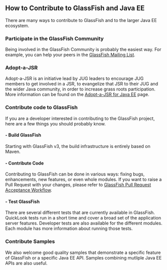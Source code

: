 ## How to Contribute to GlassFish and Java EE

There are many ways to contribute to GlassFish and to the larger Java EE ecosystem.

### Participate in the GlassFish Community

Being involved in the GlassFish Community is probably the easiest way. For example, you can help your peers in the [GlassFish Mailing List](https://javaee.groups.io/g/glassfish).

### Adopt-a-JSR

Adopt-a-JSR is an initiative lead by JUG leaders to encourage JUG members to get involved in a JSR, to evangelize that JSR to their JUG and the wider Java community, in order to increase grass roots participation.  
More information can be found on the [Adopt-a-JSR for Java EE](https://community.oracle.com/community/java/jcp/adopt-a-jsr) page.

### Contribute code to GlassFish

If you are a developer interested in contributing to the GlassFish project, here are a few things you should probably know.  


#### - Build GlassFish

Starting with GlassFish v3, the build infrastructure is entirely based on Maven.  


#### - Contribute Code

Contributing to GlassFish can be done in various ways: fixing bugs, enhancements, new features, or even whole modules. If you want to raise a Pull Request with your changes, please refer to [GlassFish Pull Request Acceptance Workflow](glassfish-pullrequest.md).


#### - Test GlassFish

There are several different tests that are currently available in GlassFish. QuickLook tests run in a short time and cover a broad set of the application server features. Developer tests are also available for the different modules. Each module has more information about running those tests.  

### Contribute Samples

We also welcome good quality samples that demonstrate a specific feature of GlassFish or a specific Java EE API. Samples combining mutliple Java EE APIs are also useful.

